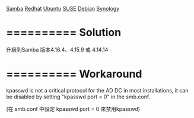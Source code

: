 
[Samba](https://www.samba.org/samba/security/CVE-2022-32744.html)
[Redhat](https://access.redhat.com/security/cve/CVE-2022-32744)
[Ubuntu](https://ubuntu.com/security/CVE-2022-32744)
[SUSE](https://www.suse.com/security/cve/CVE-2022-32744.html)
[Debian](https://security-tracker.debian.org/tracker/CVE-2022-32744)
[Synology](https://www.synology.com/en-global/security/advisory/Synology_SA_22_10)

==========
Solution
==========

升級到Samba 版本4.16.4、4.15.9 或 4.14.14


==========
Workaround
==========

kpasswd is not a critical protocol for the AD DC in most installations, it can
be disabled by setting "kpasswd port = 0" in the smb.conf.

(在 smb.conf 中設定 kpasswd port = 0 來禁用kpasswd)

